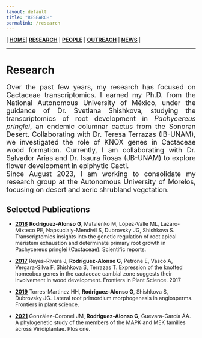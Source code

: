 ```yaml
---
layout: default
title: "RESEARCH"
permalink: /research
---
```


| [**HOME**](./index.html)| [**RESEARCH**](./research.html)       | [**PEOPLE**](./members.html)          |  [**OUTREACH**](./outreach.html) |  [**NEWS**](./news.html) |

* * *
# Research

<div style="text-align: justify"><p style="font-size: 18px">
Over the past few years, my research has focused on Cactaceae transcriptomics. I earned my Ph.D. from the National Autonomous University of México, under the guidance of Dr. Svetlana Shishkova, studying the transcriptomics of root development in <i>Pachycereus pringlei</i>, an endemic columnar cactus from the Sonoran Desert. Collaborating with Dr. Teresa Terrazas (IB-UNAM), we investigated the role of KNOX genes in Cactaceae wood formation. Currently, I am collaborating with Dr. Salvador Arias and Dr. Isaura Rosas (JB-UNAM) to explore flower development in epiphytic Cacti. <br> Since August 2023, I am working to consolidate my research group at the Autonomous University of Morelos, focusing on desert and xeric shrubland vegetation.
<br>
</p></div>

## Selected Publications

* [**2018**](https://www.nature.com/articles/s41598-018-26897-1) **Rodriguez-Alonso G**, Matvienko M, López-Valle ML, Lázaro-Mixteco PE, Napsucialy-Mendivil S, Dubrovsky JG, Shishkova S. Transcriptomics insights into the genetic regulation of root apical meristem exhaustion and determinate primary root growth in Pachycereus pringlei (Cactaceae). Scientific reports.

* [**2017**](https://www.frontiersin.org/articles/10.3389/fpls.2017.00218/full) Reyes-Rivera J, **Rodríguez-Alonso G**, Petrone E, Vasco A, Vergara-Silva F, Shishkova S, Terrazas T. Expression of the knotted homeobox genes in the cactaceae cambial zone suggests their involvement in wood development. Frontiers in Plant Science. 2017

* [**2019**](https://www.frontiersin.org/articles/10.3389/fpls.2019.00206/full) Torres-Martinez HH, **Rodríguez-Alonso G**, Shishkova S, Dubrovsky JG. Lateral root primordium morphogenesis in angiosperms. Frontiers in plant science.

* [**2021**](https://journals.plos.org/plosone/article?id=10.1371/journal.pone.0250584) González-Coronel JM, **Rodríguez-Alonso G**, Guevara-García ÁA. A phylogenetic study of the members of the MAPK and MEK families across Viridiplantae. Plos one.

